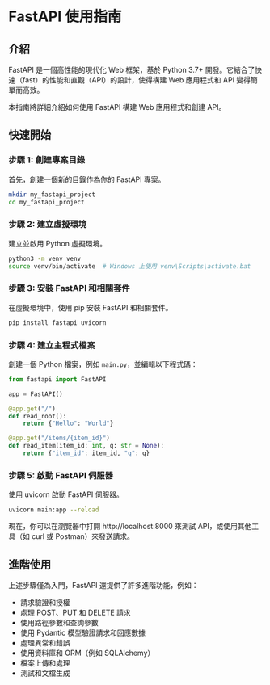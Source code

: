 # FastAPI 使用指南

## 介紹

FastAPI 是一個高性能的現代化 Web 框架，基於 Python 3.7+ 開發。它結合了快速（fast）的性能和直觀（API）的設計，使得構建 Web 應用程式和 API 變得簡單而高效。

本指南將詳細介紹如何使用 FastAPI 構建 Web 應用程式和創建 API。

## 快速開始

### 步驟 1: 創建專案目錄

首先，創建一個新的目錄作為你的 FastAPI 專案。

```bash
mkdir my_fastapi_project
cd my_fastapi_project
```

### 步驟 2: 建立虛擬環境

建立並啟用 Python 虛擬環境。

```bash
python3 -m venv venv
source venv/bin/activate  # Windows 上使用 venv\Scripts\activate.bat
```

### 步驟 3: 安裝 FastAPI 和相關套件

在虛擬環境中，使用 pip 安裝 FastAPI 和相關套件。

```bash
pip install fastapi uvicorn
```

### 步驟 4: 建立主程式檔案

創建一個 Python 檔案，例如 `main.py`，並編輯以下程式碼：

```python
from fastapi import FastAPI

app = FastAPI()

@app.get("/")
def read_root():
    return {"Hello": "World"}

@app.get("/items/{item_id}")
def read_item(item_id: int, q: str = None):
    return {"item_id": item_id, "q": q}
```

### 步驟 5: 啟動 FastAPI 伺服器

使用 uvicorn 啟動 FastAPI 伺服器。

```bash
uvicorn main:app --reload
```

現在，你可以在瀏覽器中打開 http://localhost:8000 來測試 API，或使用其他工具（如 curl 或 Postman）來發送請求。

## 進階使用

上述步驟僅為入門，FastAPI 還提供了許多進階功能，例如：

- 請求驗證和授權
- 處理 POST、PUT 和 DELETE 請求
- 使用路徑參數和查詢參數
- 使用 Pydantic 模型驗證請求和回應數據
- 處理異常和錯誤
- 使用資料庫和 ORM（例如 SQLAlchemy）
- 檔案上傳和處理
- 測試和文檔生成
